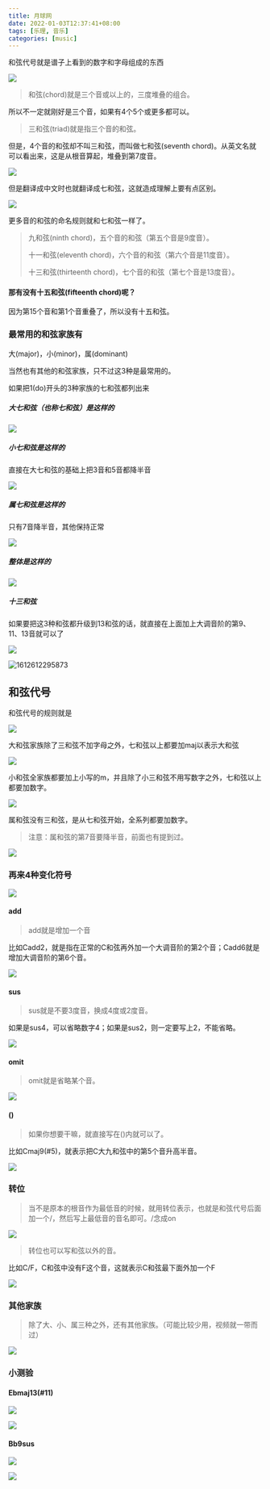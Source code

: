 ```yaml
---
title: 月球网
date: 2022-01-03T12:37:41+08:00
tags: [乐理, 音乐]
categories: [music]
---
```


和弦代号就是谱子上看到的数字和字母组成的东西

![](https://raw.githubusercontent.com/songmz/ImageHosting/master/img/20210206191811.png)

> 和弦(chord)就是三个音或以上的，三度堆叠的组合。

所以不一定就刚好是三个音，如果有4个5个或更多都可以。

> 三和弦(triad)就是指三个音的和弦。

但是，4个音的和弦却不叫三和弦，而叫做七和弦(seventh chord)。从英文名就可以看出来，这是从根音算起，堆叠到第7度音。

![](https://raw.githubusercontent.com/songmz/ImageHosting/master/img/20210206192324.png)

但是翻译成中文时也就翻译成七和弦，这就造成理解上要有点区别。

![](https://raw.githubusercontent.com/songmz/ImageHosting/master/img/20210206192546.png)

更多音的和弦的命名规则就和七和弦一样了。 

> 九和弦(ninth chord)，五个音的和弦（第五个音是9度音）。
>
> 十一和弦(eleventh chord)，六个音的和弦（第六个音是11度音）。
>
> 十三和弦(thirteenth chord)，七个音的和弦（第七个音是13度音）。

#### 那有没有十五和弦(fifteenth chord)呢？

因为第15个音和第1个音重叠了，所以没有十五和弦。

### 最常用的和弦家族有

大(major)，小(minor)，属(dominant)

当然也有其他的和弦家族，只不过这3种是最常用的。

如果把1(do)开头的3种家族的七和弦都列出来

##### 大七和弦（也称七和弦）是这样的

![](https://raw.githubusercontent.com/songmz/ImageHosting/master/img/20210206193608.png)

##### 小七和弦是这样的

直接在大七和弦的基础上把3音和5音都降半音

![](https://raw.githubusercontent.com/songmz/ImageHosting/master/img/20210206193927.png)

##### 属七和弦是这样的

只有7音降半音，其他保持正常

![](https://raw.githubusercontent.com/songmz/ImageHosting/master/img/20210206194002.png)

##### 整体是这样的

![](https://raw.githubusercontent.com/songmz/ImageHosting/master/img/20210206194129.png)

##### 十三和弦

如果要把这3种和弦都升级到13和弦的话，就直接在上面加上大调音阶的第9、11、13音就可以了

![](https://raw.githubusercontent.com/songmz/ImageHosting/master/img/20210206195048.png)

![1612612295873](/tmp/1612612295873.png)

## 和弦代号

和弦代号的规则就是

![](https://raw.githubusercontent.com/songmz/ImageHosting/master/img/20210206195227.png)

大和弦家族除了三和弦不加字母之外，七和弦以上都要加maj以表示大和弦

![](https://raw.githubusercontent.com/songmz/ImageHosting/master/img/20210206195427.png)

小和弦全家族都要加上小写的m，并且除了小三和弦不用写数字之外，七和弦以上都要加数字。

![](https://raw.githubusercontent.com/songmz/ImageHosting/master/img/20210206195600.png)

属和弦没有三和弦，是从七和弦开始，全系列都要加数字。

> 注意：属和弦的第7音要降半音，前面也有提到过。

![](https://raw.githubusercontent.com/songmz/ImageHosting/master/img/20210206195705.png)

### 再来4种变化符号

![](https://raw.githubusercontent.com/songmz/ImageHosting/master/img/20210206201536.png)

#### add

> add就是增加一个音

比如Cadd2，就是指在正常的C和弦再外加一个大调音阶的第2个音；Cadd6就是增加大调音阶的第6个音。

![](https://raw.githubusercontent.com/songmz/ImageHosting/master/img/20210206201424.png)

#### sus

> sus就是不要3度音，换成4度或2度音。

如果是sus4，可以省略数字4；如果是sus2，则一定要写上2，不能省略。

![](https://raw.githubusercontent.com/songmz/ImageHosting/master/img/20210206201301.png)

#### omit

> omit就是省略某个音。

![](https://raw.githubusercontent.com/songmz/ImageHosting/master/img/20210206201833.png)

#### ()

> 如果你想要干嘛，就直接写在()内就可以了。

比如Cmaj9(#5)，就表示把C大九和弦中的第5个音升高半音。

![](https://raw.githubusercontent.com/songmz/ImageHosting/master/img/20210206205417.png)

### 转位

> 当不是原本的根音作为最低音的时候，就用转位表示，也就是和弦代号后面加一个/，然后写上最低音的音名即可。/念成on

![](https://raw.githubusercontent.com/songmz/ImageHosting/master/img/20210206211006.png)

> 转位也可以写和弦以外的音。

比如C/F，C和弦中没有F这个音，这就表示C和弦最下面外加一个F

![](https://raw.githubusercontent.com/songmz/ImageHosting/master/img/20210206211241.png)

### 其他家族

> 除了大、小、属三种之外，还有其他家族。（可能比较少用，视频就一带而过）

![](https://raw.githubusercontent.com/songmz/ImageHosting/master/img/20210206220626.png)

### 小测验

#### Ebmaj13(#11)

![](https://raw.githubusercontent.com/songmz/ImageHosting/master/img/20210206221004.png)

![](https://raw.githubusercontent.com/songmz/ImageHosting/master/img/20210206221102.png)

#### Bb9sus

![](https://raw.githubusercontent.com/songmz/ImageHosting/master/img/20210206221518.png)

![](https://raw.githubusercontent.com/songmz/ImageHosting/master/img/20210206221552.png)

